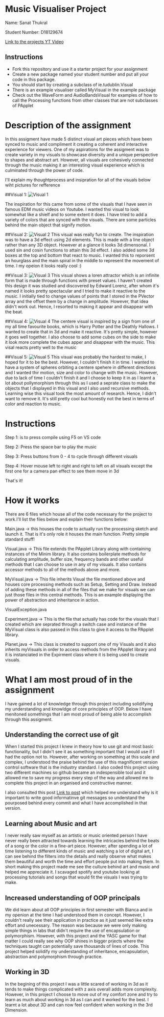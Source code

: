 # Music Visualiser Project

Name: Sanat Thukral

Student Number: D18129674

[Link to the projects YT Video ](https://youtu.be/ZHcH4J0SshU)

## Instructions
- Fork this repository and use it a starter project for your assignment
- Create a new package named your student number and put all your code in this package.
- You should start by creating a subclass of ie.tudublin.Visual
- There is an example visualiser called MyVisual in the example package
- Check out the WaveForm and AudioBandsVisual for examples of how to call the Processing functions from other classes that are not subclasses of PApplet

# Description of the assignment
In this assigment have made 5 distinct visual art pieces which have been synced to music and compliment it creating a coherent and interactive experience for viewers. One of my aspirations for the assigment was to create variety in my visuals to showcase diversity and a unique perspective to shapes and abstract art. However, all visuals are cohesively connected through the music making it an interesting visual experience which is culminated through the power of code.

I'll explain my thoughtprocess and insipration for all of the visuals below wiht pictures for refference

##Visual 1: 
![Visual 1 ](https://user-images.githubusercontent.com/51191924/117230589-55164080-ae15-11eb-9b77-22583c247a60.png)

The inspiration for this came from some of the visuals that I have seen in famous EDM music videos on Youtube. I wanted thsi visual to look somewhat like a shielf and to some extent it does. I have tried to add a variety of colors that are synced with the visuals. There are some particles behind the main object that signify motion.

##Visual 2:
![Visual 2](https://user-images.githubusercontent.com/51191924/117230595-5b0c2180-ae15-11eb-9357-06ad22e64c63.png)
This visual was really fun to create. The inspiration was to have a 3d effect using 2d elements. This is made with a line object rather than any 3D object. However at a glance it looks 3d dimensonal. I used sin and cosin functions to attain this 3d effect. I also added some 3d boxes at the top and bottom that react to music. I wanted this to reporsent an hourglass and the main spiral in the middle to represent the movement of time. I my opeion it looks really cool :)


##Visual 3:
![Visual 3](https://user-images.githubusercontent.com/51191924/117230608-619a9900-ae15-11eb-9930-84d09c5a2d37.png)
This visual shows a loren attractor which is an infinite form that is made through functions with preset values. I haven't created this design it was studied and discovered by Edward Lorenz, after whom it's named it looks pretty spectacular and I tried to make it reactive to the music. I initially tied to change values of points that I stored in the PVector array and the offset them by a change in amplitude. However, that idea didn't work out. Hence, I resorted to making it appear and disappear with the beat.

##Visual 4:
![Visual 4](https://user-images.githubusercontent.com/51191924/117230605-5f383f00-ae15-11eb-8fa1-8acd4f871a6f.png)
The centere visual is inspired by a sign from one of my all time favourite books, which is Harry Potter and the Deathly Hallows. I wanted to create that in 3d and make it reactive. It's pretty simple, however it goes well together. I also choose to add some cubes on the side to make it look more complete the cubes apper and disappear with the music. This visal reacts pretty well to the music


##Visual 5:
![Visual 5](https://user-images.githubusercontent.com/51191924/117230616-64958980-ae15-11eb-972e-45b6f4179d4f.png)
This visual was probably the hardest to make, I hoped for it to be the best. However, I couldn't finish it in time. I wanted to have a system of spheres orbiting a centere spehere in different directions and I wanted thir motion, size and color to change with the music. However, due to lack of time I couldn't finish it and I choose to keep it in as I learnt a lot about pollymorphism through this as I used a seprate class to make the objects that I displayed in this visual and I also used recursive methods. Learning wise this visual took the most amount of research. Hence, I didn't want to remove it. It's still pretty cool but honestly not the best in terms of color and reaction to music.


# Instructions

Step 1: is to press compile using F5 on VS code

Step 2: Press the space bar to play the music

Step 3: Press buttons from 0 - 4 to cycle through different visuals

Step 4: Hover mouse left to right and right to left on all visuals except the first one for a camera pan effect to see them move in 3d 

That's it!

# How it works

There are 6 files which house all of the code necessary for the project to work.I'll list the files below and explain their functions below:

Main.java -> this houses the code to actually run the processing sketch and launch it. That is it's only role it houses the main function. Pretty simple standard stuff!

Visual.java -> This file extends the PApplet Library along with containing instances of the Minim library. It also contains boilerplate methods for calculating amplitude, buffer size, frequency bands and other useful methods that I can choose to use in any of my visuals. It also contains accessor methods to all of the methods above and more.

MyVisual.java -> This file inherits Visual the file mentioned above and houses core processing methods such as Setup, Setting and Draw. Instead of adding these methods in all of the files that we make for visuals we can just those files in this central methods. This is an example displaying the power of abstraction and inheritance in action.

VisualException.java

Experiment.java -> This is the file that actually has code for the visuals that I created which are seprated through a switch case and instance of the MyVisual class is also passed in this class to give it access to the PApplet library.

Planet.java -> This class is created to support one of my Visuals and it also inherits myVisuals in order to access methods from the PApplet library and it is instanciated in the Expirment class where it is being used to create visuals.

# What I am most proud of in the assignment

I have gained a lot of knowledge through this project including solidifying my understanding and knowldge of core principles of OOP. Below I have menitoned somethings that I am most proud of being able to accomplish through this assigment.

## Understanding the correct use of git
When I started this project I knew in theory how to use git and most basic functionality, but I didn't see it as something important that I would use if I had the option not to. However, after working on something at this scale and complex, I understood the praise behind the use of this magnificent version control software that is the industry standard. I also coded this project using two different machines so github became an indespensible tool and it allowed me to save my progress every step of the way and allowed me to complete this project in an organised and constructive manner.

I also consulted this post [Link to post](https://chris.beams.io/posts/git-commit/) which helped me understand why is it important to write good informatinve git messages so understand the pourposed behind every commit and what I have accomplished in that version.

## Learning about Music and art 

I never really saw myself as an artistic or music oriented person I have never really been attracted towards learning the intricacies behind the beats of a song or the color in a fine-art piece. However, after spending a lot of time listening to different kinds of music and watching a lot of digital art, I can see behind the filters into the details and really observe what makes them beautiful and worth the time and effort people put into making them. In short making this project made me see the culture behind art and music and helped me appreciate it. I scavaged spotify and youtube looking at processing tutorials and songs that would fit the visuals I was trying to make.

## Increased understanding of OOP principals 

We did learn about all OOP principles in first semester with Bianca and in my openion at the time I had understood them in concept. However, I couldn't really see their application in practice as it just seemed like extra effort and unecessary. The reason was because we were only making simple things in labs that didn't require the use of encapsulation or polymorphism. However, with this project and the YASC game for that matter I could really see why OOP shines in bigger prjects where the techniques taught can potentially save thousands of lines of code. This project helped solidify my understanding of inheritance, encapsulation, abstraction and polymorphism through practice.

## Working in 3D 
In the begining of this project I was a little scared of working in 3d as it tends to make things complicated with z axis overall adds more complexity. However, in this project I choose to move out of my comfort zone and try to learn as much about working in 3d as I can and it worked for the best. I learnt a lot about 3D and can now feel confident when working in the 3rd Dimension.
